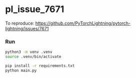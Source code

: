 # pl_issue_7671

To reproduce: https://github.com/PyTorchLightning/pytorch-lightning/issues/7671

### Run

```bash
python3 -m venv .venv
source .venv/bin/activate
```
```bash
pip install -r requirements.txt
python main.py
```
